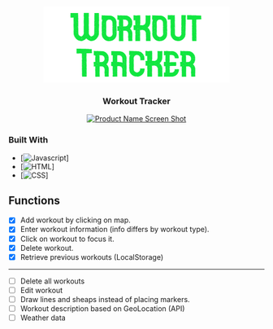 <br />
<div align="center">
  <a href="https://github.com/medisredzic/workout-tracker">
    <img src="logo.png" alt="Logo" width="366" height="150">
  </a>

  <h3 align="center">Workout Tracker</h3>

  [![Product Name Screen Shot][product-screenshot]](https://raw.githubusercontent.com/medisredzic/workout-tracker/main/look.png)
</div>

### Built With


* [![Javascript][Javascript]]
* [![HTML][HTML]]
* [![CSS][CSS]]


## Functions

- [x] Add workout by clicking on map.
- [x] Enter workout information (info differs by workout type).
- [x] Click on workout to focus it.
- [x] Delete workout.
- [x] Retrieve previous workouts (LocalStorage)
 __________________________
- [ ] Delete all workouts
- [ ] Edit workout
- [ ] Draw lines and sheaps instead of placing markers.
- [ ] Workout description based on GeoLocation (API)
- [ ] Weather data

<!-- MARKDOWN LINKS & IMAGES -->


[product-screenshot]: images/screenshot.png
[Javascript]: https://img.shields.io/badge/-JAVASCRIPT-F7DF1E?logo=javascript&logoColor=black&style=for-the-badge
[HTML]: https://img.shields.io/badge/-HTML-E34F26?logo=html5&logoColor=white&style=for-the-badge
[CSS]: https://img.shields.io/badge/-CSS-1572B6?logo=css3&logoColor=white&style=for-the-badge


